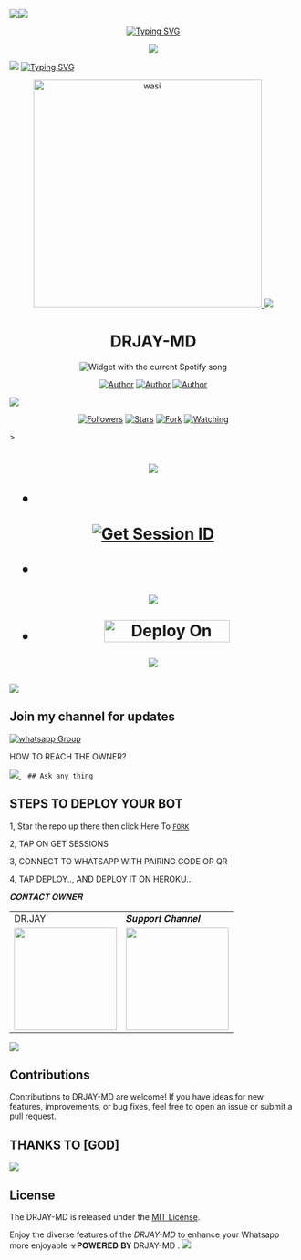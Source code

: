 




<a><img src='https://i.imgur.com/LyHic3i.gif'/></a><a><img src='https://i.imgur.com/LyHic3i.gif'/></a>
<p align="center">
<p align="center">
  <a href="https://git.io/typing-svg"><img src="https://readme-typing-svg.demolab.com?font=EB+Garamond&weight=800&size=28&duration=4000&pause=1000&random=false&width=435&lines=+•★⃝ DRJAY-+MD-★⃝•;MULTI-DEVICE+WHATSAPP+BOT;DEVELOPED+BY+DRJAY;RELEASED+DATE+11%2F10%2F2024." alt="Typing SVG" /></a>
 </p>
<p align="center">
 <a><img src='https://i.imgur.com/LyHic3i.gif'/></a> <a>
<p align="center">  

<a><img src='https://i.imgur.com/LyHic3i.gif'/></a>
<a href="https://git.io/typing-svg"><img src="https://readme-typing-svg.demolab.com?font=Black+Ops+One&size=50&pause=1000&color=1BAFBAFF&center=true&width=910&height=100&lines=DRJAY-𝗠𝗗" alt="Typing SVG"/></a>

<p align="center">  
  <a href="https://whatsapp.com/channel/0029VajJoCoLI8YePbpsnE3q">
    <img alt="wasi" height="400" src="https://telegra.ph/file/b8b94202ee501c05bfef2.jpg">
    <a><img src='https://i.imgur.com/LyHic3i.gif'/></a>
   <h1 align="center">DRJAY-MD</h1>
  </a>
    <div align="center">
  <img src="https://spogit.vercel.app/api?theme=dark&rainbow=true&scan=true" alt="Widget with the current Spotify song"  />
</div>
 
</p>
<p align="center">
<a href="https://github.com/berabotsmd"><img title="Author" src="https://img.shields.io/badge/berabotsmd-black?style=for-the-badge&logo=Github"></a> <a href="https://whatsapp.com/channel/0029VajJoCoLI8YePbpsnE3q"><img title="Author" src="https://img.shields.io/badge/CHANNEL-black?style=for-the-badge&logo=whatsapp"></a> <a href="https://wa.me/254795271503"><img title="Author" src="https://img.shields.io/badge/CHAT US-black?style=for-the-badge&logo=whatsapp"></a>
<p/>
  <a><img src='https://i.imgur.com/LyHic3i.gif'/></a>
<p align="center">
<a href="https://github.com/Jashon254?tab=followers"><img title="Followers" src="https://img.shields.io/github/followers/Jashon254?label=Followers&style=social"></a>
<a href="https://github.com/Jashon254/DRJAY-MD/stargazers/"><img title="Stars" src="https://img.shields.io/github/stars/Jashon254/DRJAY-MD?&style=social"></a>
<a href="https://github.com/Jashon254/DRJAY-MD/network/members"><img title="Fork" src="https://img.shields.io/github/forks/Jashon254/DRJAY-MD?style=social"></a>
<a href="https://github.com/Jashon254/DRJAY-MD/watchers"><img title="Watching" src="https://img.shields.io/github/watchers/Jashon254/DRJAY-MD?label=Watching&style=social"></a>
</p>></a>                     

   <h1 align="center"                  



***



<a><img src='https://i.imgur.com/LyHic3i.gif'/></a>
</a></p>
- <br>
<a href='https://professional-kitty-goutammallick516-86803e18.koyeb.app/' target="_blank"><img alt='Get Session ID' src='https://img.shields.io/badge/Get-Session_ID-100000?style=for-the-badge&logo=scan&logoColor=white&labelColor=black&color=blue'/></a>

- 
<a><img src='https://i.imgur.com/LyHic3i.gif'/></a>

</p>

- <a href="https://dashboard.heroku.com/new?button-url=https://github.com/Jashon254/DRJAY-MD &template=https://github.com/Jashon254/DRJAY-MD"><img title="Deploy On Render" src="https://img.shields.io/badge/DEPLOY ON HEROKU-h?color=yellow&style=for-the-badge&logo=Tesla" width="220" height="38.45"/></a></p>


<a><img src='https://i.imgur.com/LyHic3i.gif'/></a>
</p>
   
##

<a><img src='https://i.imgur.com/LyHic3i.gif'/></a>
## Join my channel for updates
<a href="https://whatsapp.com/channel/0029Vajvy2kEwEjwAKP4SI0x" target="_blank">
    <img alt="whatsapp Group" src="https://img.shields.io/badge/ Whatsapp Support Channel -https://whatsapp.com/channel/0029Vajvy2kEwEjwAKP4SI0x?style=for-the-badge&logo=whatsapp&logoColor=white" />
  </a>
</p>


HOW TO REACH THE OWNER? 
 
   
   <a href="https://wa.me/254795271503">
    <img src="https://img.shields.io/badge/WhatsApp-25D366?style=for-the-badge&logo=whatsapp&logoColor=white" />
  </a>&nbsp;&nbsp;
   <a

    ## Ask any thing

</p>

## STEPS TO DEPLOY YOUR BOT


1, Star the repo up there then click Here To  [`FORK`](https://github.com/Jashon254/DRJAY-MD/fork)

2, TAP ON GET SESSIONS



3, CONNECT TO WHATSAPP WITH PAIRING CODE OR QR



4, TAP DEPLOY.., AND DEPLOY IT ON HEROKU...

</p>

*𝐂𝐎𝐍𝐓𝐀𝐂𝐓 𝐎𝐖𝐍𝐄𝐑*

<table>
  <tr>
    <td>DR.JAY</td>
    <td>𝑺𝒖𝒑𝒑𝒐𝒓𝒕 𝑪𝒉𝒂𝒏𝒏𝒆𝒍</td>
  </tr>
  <tr>
    <td><a href="https://wa.me/254795271503?"><img src="https://i.ibb.co/4jBhn13/Socialthumb.jpg" width="180"</td>
    <td><a href="https://whatsapp.com/channel/0029VajJoCoLI8YePbpsnE3q"><img src="https://i.ibb.co/4jBhn13/Socialthumb.jpg" width="180"</td>
  </tr>
</table>

</p>

<a><img src='https://i.imgur.com/LyHic3i.gif'/></a>
## Contributions


Contributions to DRJAY-MD are welcome! If you have ideas for new features, improvements, or bug fixes, feel free to open an issue or submit a pull request.
## THANKS TO [GOD]
<a><img src='https://i.imgur.com/LyHic3i.gif'/></a>
## License

The DRJAY-MD is released under the [MIT License](https://opensource.org/licenses/MIT).

Enjoy the diverse features of the *DRJAY-MD*  to enhance your Whatsapp more enjoyable
☣𝐏𝐎𝐖𝐄𝐑𝐄𝐃 𝐁𝐘 DRJAY-MD
.
<a><img src='https://i.imgur.com/LyHic3i.gif'/></a>
